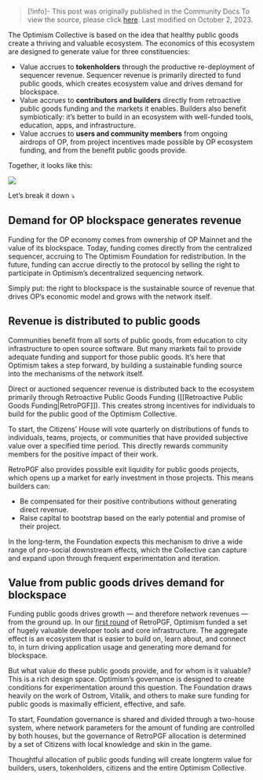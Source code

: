 > [!info]- This post was originally published in the Community Docs
> To view the source, please click [here](https://community.optimism.io/docs/governance/economics/). Last modified on October 2, 2023.

<span class="notvisible"></span>
The Optimism Collective is based on the idea that healthy public goods create a thriving and valuable ecosystem. The economics of this ecosystem are designed to generate value for three constituencies:

- Value accrues to **tokenholders** through the productive re-deployment of sequencer revenue. Sequencer revenue is primarily directed to fund public goods, which creates ecosystem value and drives demand for blockspace.
- Value accrues to **contributors and builders** directly from retroactive public goods funding and the markets it enables. Builders also benefit symbiotically: it’s better to build in an ecosystem with well-funded tools, education, apps, and infrastructure.
- Value accrues to **users and community members** from ongoing airdrops of OP, from project incentives made possible by OP ecosystem funding, and from the benefit public goods provide.

Together, it looks like this:

![](https://community.optimism.io/assets/img/virt_cycle.61308786.png)

Let’s break it down ⤵️

## Demand for OP blockspace generates revenue

Funding for the OP economy comes from ownership of OP Mainnet and the value of its blockspace. Today, funding comes directly from the centralized sequencer, accruing to The Optimism Foundation for redistribution. In the future, funding can accrue directly to the protocol by selling the right to participate in Optimism’s decentralized sequencing network.

Simply put: the right to blockspace is the sustainable source of revenue that drives OP’s economic model and grows with the network itself.

## Revenue is distributed to public goods

Communities benefit from all sorts of public goods, from education to city infrastructure to open source software. But many markets fail to provide adequate funding and support for those public goods. It’s here that Optimism takes a step forward, by building a sustainable funding source into the mechanisms of the network itself.

Direct or auctioned sequencer revenue is distributed back to the ecosystem primarily through Retroactive Public Goods Funding ([[Retroactive Public Goods Funding|RetroPGF]]). This creates strong incentives for individuals to build for the public good of the Optimism Collective.

To start, the Citizens’ House will vote quarterly on distributions of funds to individuals, teams, projects, or communities that have provided subjective value over a specified time period. This directly rewards community members for the positive impact of their work.

RetroPGF also provides possible exit liquidity for public goods projects, which opens up a market for early investment in those projects. This means builders can:

- Be compensated for their positive contributions without generating direct revenue.
- Raise capital to bootstrap based on the early potential and promise of their project.

In the long-term, the Foundation expects this mechanism to drive a wide range of pro-social downstream effects, which the Collective can capture and expand upon through frequent experimentation and iteration.

## Value from public goods drives demand for blockspace

Funding public goods drives growth — and therefore network revenues — from the ground up. In our [first round](https://vitalik.ca/general/2021/11/16/retro1.html) of RetroPGF, Optimism funded a set of hugely valuable developer tools and core infrastructure. The aggregate effect is an ecosystem that is easier to build on, learn about, and connect to, in turn driving application usage and generating more demand for blockspace.

But what value do these public goods provide, and for whom is it valuable? This is a rich design space. Optimism’s governance is designed to create conditions for experimentation around this question. The Foundation draws heavily on the work of Ostrom, Vitalik, and others to make sure funding for public goods is maximally efficient, effective, and safe.

To start, Foundation governance is shared and divided through a two-house system, where network parameters for the amount of funding are controlled by both houses, but the governance of RetroPGF allocation is determined by a set of Citizens with local knowledge and skin in the game.

Thoughtful allocation of public goods funding will create longterm value for builders, users, tokenholders, citizens and the entire Optimism Collective.
